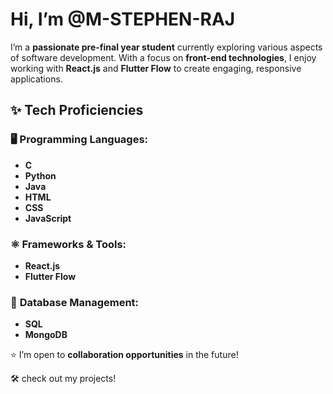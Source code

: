 # Hi, I’m **@M-STEPHEN-RAJ**

I’m a **passionate pre-final year student** currently exploring various aspects of software development. With a focus on **front-end technologies**, I enjoy working with **React.js** and **Flutter Flow** to create engaging, responsive applications.

## ✨ **Tech Proficiencies**

### 🖥️ **Programming Languages:**
- **C**
- **Python**
- **Java**
- **HTML**
- **CSS**
- **JavaScript**

### ⚛️ **Frameworks & Tools:**
- **React.js**
- **Flutter Flow**

### 💾 **Database Management:**
- **SQL**
- **MongoDB**

⭐ I’m open to **collaboration opportunities** in the future!

🛠️ check out my projects!
